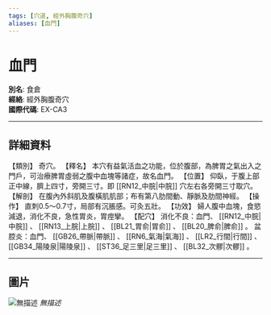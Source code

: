 ```yaml
---
tags: [穴道, 經外胸腹奇穴]
aliases: [血門]
---
```


# 血門

**別名**: 食倉  
**經絡**: 經外胸腹奇穴  
**國際代碼**: EX-CA3  

---

## 詳細資料
【類別】
奇穴。
【釋名】
本穴有益氣活血之功能，位於腹部，為脾胃之氣出入之門戶，可治療脾胃虛弱之腹中血塊等諸症，故名血門。
【位置】
仰臥，于腹上部正中線，臍上四寸，旁開三寸。即 [[RN12_中脘|中脘]] 穴左右各旁開三寸取穴。
【解剖】
在腹內外斜肌及腹橫肌肌部；布有第八肋間動、靜脈及肋間神經。
【操作】
直刺0.5～0.7寸，局部有沉脹感。可灸五壯。
【功效】
婦人腹中血塊，食慾減退，消化不良，急性胃炎，胃痙攣。
【配穴】
消化不良：血門、 [[RN12_中脘|中脘]] 、 [[RN13_上脘|上脘]] 、 [[BL21_胃俞|胃俞]] 、 [[BL20_脾俞|脾俞]] 。
盆腔炎：血門、 [[GB26_帶脈|帶脈]] 、 [[RN6_氣海|氣海]] 、 [[LR2_行間|行間]] 、 [[GB34_陽陵泉|陽陵泉]] 、 [[ST36_足三里|足三里]] 、 [[BL32_次髎|次髎]] 。

---

## 圖片
![無描述](https://yibian.hopto.org/pic/shu16/518.gif)
_無描述_


